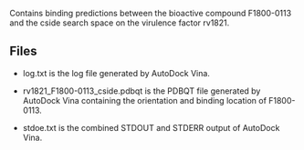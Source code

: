 Contains binding predictions between the bioactive compound F1800-0113 and the cside search space on the virulence factor rv1821.

## Files

- log.txt is the log file generated by AutoDock Vina.

- rv1821_F1800-0113_cside.pdbqt is the PDBQT file generated by AutoDock Vina containing the orientation and binding location of F1800-0113.

- stdoe.txt is the combined STDOUT and STDERR output of AutoDock Vina.


